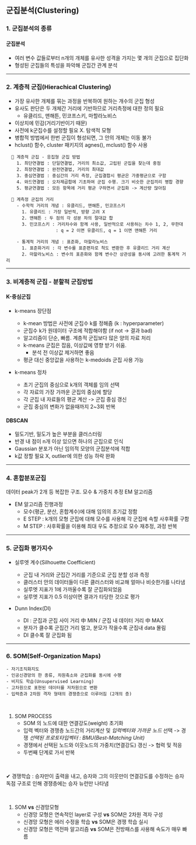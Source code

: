 ## 군집분석(Clustering)
### 1. 군집분석의 종류
#### 군집분석

- 여러 변수 값들로부터 n개의 개체를 유사한 성격을 가지는 몇 개의 군집으로 집단화
- 형성된 군집들의 특성을 파악해 군집간 관계 분석


---

### 2. 계층적 군집(Hierachical Clustering)

- 가장 유사한 개체를 묶는 과정을 반복하여 원하는 개수의 군집 형성
- 유사도 판단은 두 개체간 거리에 기반하므로 거리측정에 대한 정의 필요
  - 유클리드, 맨해튼, 민코프스키, 마할라노비스
- 이상치에 민감(거리기반이기 때문)
- 사전에 k군집수를 설정할 필요 X. 탐색적 모형
- 병합적 방법에서 한번 군집이 형성되면, 그 안의 개체는 이동 불가
- hclust() 함수, cluster 패키지의 agnes(), mclust() 함수 사용


```
  💌 계층적 군집 - 응집형 군집 방법
    1. 최단연결법 : 단일연결법, 거리의 최소값, 고립된 군집을 찾는데 중점
    2. 최장연결법 : 완전연결법, 거리의 최대값
    3. 중심연결법 : 중심간의 거리 측정, 군집결합시 평균은 가중평균으로 구함
    4. 와드연결법 : 오차제곱합에 기초하여 군집 수행. 크기 비슷한 군집끼리 병합 경향
    5. 평균연결법 : 모든 항목에 거리 평균 구하면서 군집화 -> 계산량 많아짐
```


```
  💠 계측정 군집의 거리
    - 수학적 거리의 개념 : 유클리드, 맨해튼, 민코프스키
      1. 유클리드 : 가장 일반적, 방향 고려 X
      2. 맨해튼 : 두 점의 각 성분 차의 절대값 합
      3. 민코프스키 : 거리차수와 함께 사용, 일반적으로 사용하는 차수 1, 2, 무한대
                   : q = 2 이면 유클리드, q = 1 이면 맨해튼 거리

    - 통계적 거리의 개념 : 표준화, 마할라노비스
      1. 표준화거리 : 각 변수를 표준편차로 척도 변환한 후 유클리드 거리 계산
      2. 마할라노비스 : 변수의 표준화와 함께 변수간 상관성을 동시에 고려한 통계적 거리
```


---

### 3. 비계층적 군집 - 분할적 군집방법

#### K-중심군집

- k-means 장단점
  - k-mean 방법은 사전에 군집수 k를 정해줌 (k : hyperparameter)
  - 군집수 k가 원데이터 구조에 적합해야함 (if not -> 결과 bad)
  - 알고리즘이 단순, 빠름. 계층적 군집보다 많은 양의 자료 처리
  - k-means 군집은 잡음, 이상값에 영향 받기 쉬움.
    - 분석 전 이상값 제거하면 좋음
  - 평균 대신 중앙값을 사용하는 k-medoids 군집 사용 가능


- k-means 정차
  - 초기 군집의 중심으로 k개의 객체를 임의 선택
  - 각 자료의 가장 가까운 군집의 중심에 할당
  - 각 군집 내 자료들의 평균 계산 -> 군집 중심 갱신
  - 군집 중심의 변화가 없을때까지 2~3회 반복


#### DBSCAN

  - 밀도기반, 밀도가 높은 부분을 클러스터링
  - 반경 내 점이 n개 이상 있으면 하나의 군집으로 인식
  - Gaussian 분포가 아닌 임의적 모양의 군집분석에 적합
  - k값 정할 필요 X, outlier에 의한 성능 하락 완화


---

### 4. 혼합분포군집

데이터 peak가 2개 등 복잡한 구조. 모수 & 가중치 추정 EM 알고리즘

- EM 알고리즘 진행과정
  - 모수(평균, 분산, 혼합계수)에 대해 임의의 초기값 정함
  - E STEP : k개의 모형 군집에 대해 모수를 사용해 각 군집에 속할 사후확률 구함
  - M STEP : 사후확률을 이용해 최대 우도 추정으로 모수 재추정, 과정 반복
 

---

### 5. 군집화 평가지수

  - 실루엣 계수(Silhouette Coefficient)
    - 군집 내 거리와 군집간 거리를 기준으로 군집 분할 성과 측정
    - 클러스터 안의 데이터들이 다른 클러스터와 비교해 얼마나 비슷한가를 나타냄
    - 실루엣 지표가 1에 가까울수록 잘 군집화되었음
    - 실루엣 지표가 0.5 이상이면 결과가 타당한 것으로 평가

  - Dunn Index(DI)
    - DI : 군집과 군집 사이 거리 中 MIN / 군집 내 데이터 거리 中 MAX
    - 분자가 클수록 군집간 거리 멀고, 분모가 작을수록 군집내 data 몰림
    - DI 클수록 잘 군집화 됨
   

---

### 6. SOM(Self-Organization Maps)

    - 자기조직화지도
    - 인공신경망의 한 종류, 차원축소와 군집화를 동시에 수행
    - 비지도 학습(Unsupervised Learning)
    - 고차원으로 표현된 데이터를 저차원으로 변환
    - 입력층과 2차원 격자 형태의 경쟁층으로 이루어짐 (2개의 층)

<br>

1. SOM PROCESS
    - SOM 의 노드에 대한 연결강도(weight) 초기화
    - 입력 벡터와 경쟁층 노드간의 거리계산 및 *입력벡터와 가까운 노드* 선택 -> 경쟁
                                    *선택된 프로토타입벡터 : BMU(Best-Matching Unit)*
    - 경쟁에서 선택된 노드와 이웃노드의 가중치(연결강도) 갱신 -> 협력 및 적응
    - 두번째 단계로 가서 반복

<br>
      
   ✔ 경쟁학습 : 승자만이 출력을 내고, 승자와 그의 이웃만이 연결강도를 수정하는 승자 독점 구조로 인해 경쟁층에는 승자 뉴런만 나타냄

<br>

1. SOM **vs** 신경망모형
   - 신경망 모형은 연속적인 layer로 구성 **vs** SOM은 2차원 격자 구성
   - 신경망 모형은 에러 수정을 학습 **vs** SOM은 경쟁 학습 실시
   - 신경망 모형은 역전파 알고리즘 **vs** SOM은 전방패스를 사용해 속도가 매우 빠름
  
   
